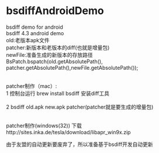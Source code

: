 
# bsdiffAndroidDemo
bsdiff demo for android
<br>bsdiff 4.3 android demo
<br>old:老版本apk文件
<br>patcher:新版本和老版本的diff(也就是增量包)
<br>newFile:准备生成的新版本的存放路径
<br>BsPatch.bspatch(old.getAbsolutePath(), patcher.getAbsolutePath(),newFile.getAbsolutePath());



<br>patcher制作（mac）:
<br>1 控制台运行 brew install bsdiff 安装diff工具   
<br>2 bsdiff old.apk new.apk  patcher(patcher就是要生成的增量包)

<br>patcher制作(windows(32))
下载http://sites.inka.de/tesla/download/libapr_win9x.zip

由于友盟的自动更新要废弃了，所以准备基于bsdiff开发自动更新
